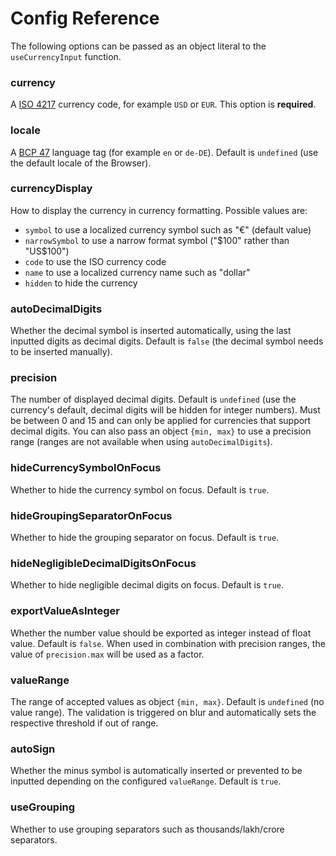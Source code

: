 # Config Reference

The following options can be passed as an object literal to the `useCurrencyInput` function.

### currency
A [ISO 4217](https://en.wikipedia.org/wiki/ISO_4217) currency code, for example `USD` or `EUR`. This option is **required**.

### locale
A [BCP 47](https://tools.ietf.org/html/bcp47) language tag (for example `en` or `de-DE`). Default is `undefined` (use the default locale of the Browser).

### currencyDisplay
How to display the currency in currency formatting. Possible values are:
- `symbol` to use a localized currency symbol such as "€" (default value)
- `narrowSymbol` to use a narrow format symbol ("$100" rather than "US$100")
- `code` to use the ISO currency code
- `name` to use a localized currency name such as "dollar"
- `hidden` to hide the currency

### autoDecimalDigits
Whether the decimal symbol is inserted automatically, using the last inputted digits as decimal digits. Default is `false` (the decimal symbol needs to be inserted manually).

### precision
The number of displayed decimal digits. Default is `undefined` (use the currency's default, decimal digits will be hidden for integer numbers). Must be between 0 and 15 and can only be applied for currencies that support decimal digits.
You can also pass an object `{min, max}` to use a precision range (ranges are not available when using `autoDecimalDigits`).

### hideCurrencySymbolOnFocus
Whether to hide the currency symbol on focus. Default is `true`.

### hideGroupingSeparatorOnFocus
Whether to hide the grouping separator on focus. Default is `true`.

### hideNegligibleDecimalDigitsOnFocus
Whether to hide negligible decimal digits on focus. Default is `true`.

### exportValueAsInteger
Whether the number value should be exported as integer instead of float value. Default is `false`.
When used in combination with precision ranges, the value of `precision.max` will be used as a factor.

### valueRange
The range of accepted values as object `{min, max}`. Default is `undefined` (no value range). The validation is triggered on blur and automatically sets the respective threshold if out of range.

### autoSign
Whether the minus symbol is automatically inserted or prevented to be inputted depending on the configured `valueRange`. Default is `true`.

### useGrouping
Whether to use grouping separators such as thousands/lakh/crore separators.

